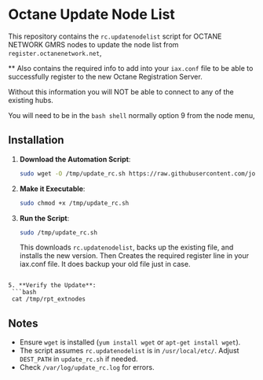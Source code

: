 # Octane Update Node List

This repository contains the `rc.updatenodelist` script for OCTANE NETWORK GMRS nodes to update the node list from `register.octanenetwork.net`,

** Also contains the required info to add into your `iax.conf` file to be able to successfully register to the new Octane Registration Server.

Without this information you will NOT be able to connect to any of the existing hubs.

You will need to be in the `bash shell` normally option 9 from the node menu,

## Installation

1. **Download the Automation Script**:
   ```bash
   sudo wget -O /tmp/update_rc.sh https://raw.githubusercontent.com/joshnbrown23/octane-updatenodelist/main/fullupdatenode.sh
   ```

2. **Make it Executable**:
   ```bash
   sudo chmod +x /tmp/update_rc.sh
   ```

3. **Run the Script**:
   ```bash
   sudo /tmp/update_rc.sh
   ```
   This downloads `rc.updatenodelist`, backs up the existing file, and installs the new version. Then Creates the required register line in your iax.conf file. It does backup your old file just in case.
  ```

5. **Verify the Update**:
   ```bash
   cat /tmp/rpt_extnodes
   ```

## Notes
- Ensure `wget` is installed (`yum install wget` or `apt-get install wget`).
- The script assumes `rc.updatenodelist` is in `/usr/local/etc/`. Adjust `DEST_PATH` in `update_rc.sh` if needed.
- Check `/var/log/update_rc.log` for errors.
